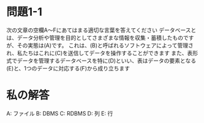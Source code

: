 # 問題1-1
次の文章の空欄A～Fにあてはまる適切な言葉を答えてください
    データベースとは、データ分析や管理を目的としてさまざまな情報を収集・蓄積したものですが、その実態は(A)です。
これは、(B)と呼ばれるソフトウェアによって管理され、私たちはこれに(C)を送信してデータを操作することができます
また、表形式でデータを管理するデータベースを特に(D)といい、表はデータの要素となる(E)と、1つのデータに対応する(F)から成り立ちます


# 私の解答
A: ファイル
B: DBMS
C: RDBMS
D: 列
E: 行

<!-- 全問正解 -->